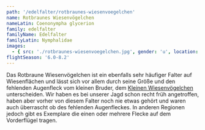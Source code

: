 ```yaml
---
path: '/edelfalter/rotbraunes-wiesenvoegelchen'
name: Rotbraunes Wiesenvögelchen
nameLatin: Coenonympha glycerion
family: edelfalter
familyName: Edelfalter
familyLatin: Nymphalidae
images:
  - { src: './rotbraunes-wiesenvoegelchen.jpg', gender: 'u', location: 'Brandenburg, Heinrichsfelde', author: Georg, date: '2016-07-29' }
flightSeason: '6.0-8.2'
---
```


Das Rotbraune Wiesenvögelchen ist ein ebenfalls sehr häufiger Falter auf Wiesenflächen und lässt sich vor allem durch seine Größe und den fehlenden Augenfleck vom kleinen Bruder, dem [Kleinen Wiesenvögelchen](/edelfalter/kleines-wiesenvoegelchen) unterscheiden. Wir haben es bei unserer Jagd schon recht früh angetroffen, haben aber vorher von diesem Falter noch nie etwas gehört und waren auch überrascht ob des fehlenden Augenfleckes. In anderen Regionen jedoch gibt es Exemplare die einen oder mehrere Flecke auf dem Vorderflügel tragen.
